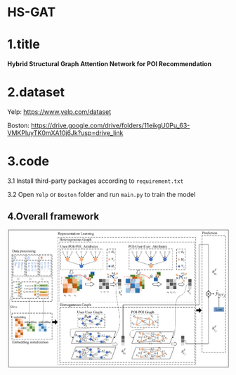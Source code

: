 # HS-GAT

# 1.title

**Hybrid Structural Graph Attention Network for POI Recommendation**

# 2.dataset

Yelp:  https://www.yelp.com/dataset

Boston: https://drive.google.com/drive/folders/11eikgU0Pu_63-VMKPluyTK0mXA10j6Jk?usp=drive_link

# 3.code

3.1 Install third-party packages according to `requirement.txt`

3.2 Open `Yelp` or `Boston` folder and run `main.py` to train the model

## 4.Overall framework

![](.\model.png)